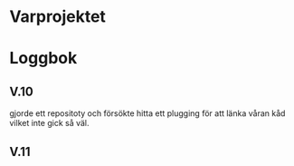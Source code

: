 # Varprojektet
# Loggbok
## V.10
gjorde ett repositoty och försökte hitta ett plugging för att länka våran kåd vilket inte gick så väl.
## V.11
